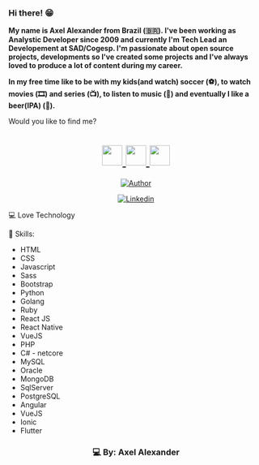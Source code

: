 ### Hi there! 😁

<b>My name is Axel Alexander from Brazil (🇧🇷). I've been working as Analystic Developer since 2009 and currently I'm Tech Lead an Developement at SAD/Cogesp. I'm passionate about open source projects, developments so I've created some projects and I've always loved to produce a lot of content during my career.

In my free time like to be with my kids(and watch) soccer (⚽️), to watch movies (🎞️) and series (📺), to listen to music (🎵) and eventually I like a beer(IPA) (🍺).
</b>

Would you like to find me?

<h1 align="center">
    <a href="https://www.linkedin.com/in/axeldeveloper/">
        <img src="https://ik.imagekit.io/ur6xo9m70i/linkedin_yuB1UqRGg.png" width="40">
    </a>
    <a href="https://www.instagram.com/axeldeveloper/">
        <img src="https://ik.imagekit.io/ur6xo9m70i/instagram_UCWwq7G9x.png" width="40">
    </a>
    <a href="https://api.whatsapp.com/send?phone=556793086042&text=Opa%2C%20ol%C3%A1%20Axel!%20Tudo%20bem%3F">
        <img src="https://ik.imagekit.io/ur6xo9m70i/whatsapp_GcZlNUyVJI.png" width="40">  
    </a>
</h1>

<p align="center">
    <a href="https://github.com/axeldeveloper"><img title="Author" src="https://img.shields.io/badge/AUTHOR-AXEL-orange.svg?style=for-the-badge&logo=github"></a>
</p>


<p align="center">
    <a href="https://github.com/axeldeveloper"><img title="Linkedin" src="https://img.shields.io/badge/LINKDIN-AXEL-orange.svg?style=for-the-badge&logo=linkedin"></a>
</p>

💻 Love Technology

🚀 Skills:

- HTML
- CSS
- Javascript
- Sass
- Bootstrap
- Python
- Golang
- Ruby
- React JS
- React Native
- VueJS
- PHP
- C# - netcore
- MySQL
- Oracle
- MongoDB
- SqlServer
- PostgreSQL
- Angular
- VueJS
- Ionic
- Flutter

<h3 align="center">
    💻 By: Axel Alexander
</h3>

<!--
**axeldeveloper/axeldeveloper** is a ✨ _special_ ✨ repository because its `README.md` (this file) appears on your GitHub profile.

Here are some ideas to get you started:

- 🔭 I’m currently working on ...
- 🌱 I’m currently learning ...
- 👯 I’m looking to collaborate on ...
- 🤔 I’m looking for help with ...
- 💬 Ask me about ...
- 📫 How to reach me: ...
- 😄 33 year: ...
- ⚡ Fun fact: ...
-->
